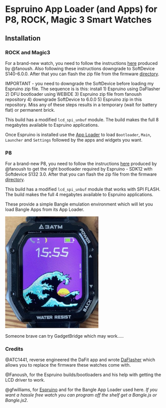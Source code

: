 Espruino App Loader (and Apps) for  P8, ROCK, Magic 3 Smart Watches
==============================

## Installation

### ROCK and Magic3
For a brand-new watch, you need to follow the instructions [here](https://github.com/fanoush/ds-d6/tree/master/espruino/DFU/Magic3) produced by @fanoush. Also following these instructions downgrade to SoftDevice S140-6.0.0.  After that you can flash the zip file from the firmware [directory](https://github.com/jeffmer/WatchApps/tree/main/firmware).  

IMPORTANT - you need to downgrade the SoftDevice before loading my Espruino zip file. The sequence is is this: install 1) Espruino using DaFlasher 2) DFU bootloader using WEBIDE  3)  Espruino zip file from fanoush repository 4) downgrade SoftDevice to 6.0.0 5) Espruino zip in this repository. Miss any of these steps results in a temporary (wait for battery flat) or permanent brick.

This build has a modified `lcd_spi_unbuf` module. The build makes the full 8 megabytes available to Espruino applications. 

Once Espruino is installed use the [App Loader](https://jeffmer.github.io/WatchApps/) to load `Bootloader`, `Main`, `Launcher` and `Settings` followed by the apps and widgets you want.

### P8
For a brand-new P8, you need to follow the instructions [here](https://github.com/fanoush/ds-d6/tree/master/espruino/DFU/P8) produced by @fanoush to get the right bootloader required by Espruino - SDK12 with Softdevice S132 3.0. After that you can flash the zip file from the firmware [directory](https://github.com/jeffmer/WatchApps/tree/main/firmware).

This build has a modified `lcd_spi_unbuf` module that works with SPI FLASH. The build makes the full 4 megabytes available to Espruino applications. 


These provide a simple Bangle emulation environment which will let you load Bangle Apps from its App Loader. 

![img](img/rock_pic.jpeg)

Someone brave can try GadgetBridge which may work.....

### Credits

@ATC1441, reverse engineered the DaFit app and wrote [DaFlasher](https://play.google.com/store/apps/details?id=com.atcnetz.paatc.patc&gl=US) which allows you to replace the firmware these watches come with.

@Fanoush, for the Espruino builds/bootloaders and his help with getting the LCD driver to work.

@gfwilliams, for [Espruino](https://www.espruino.com/) and for the Bangle App Loader used here. *If you want a hassle free watch you can program off the shelf get a Bangle.js or Bangle.js2.*


